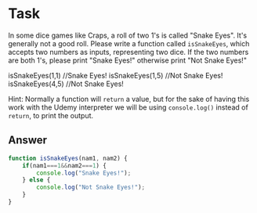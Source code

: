 # Task

In some dice games like Craps, a roll of two 1's is called "Snake Eyes".  It's generally not a good roll.  Please write a function called `isSnakeEyes`, which accepts two numbers as inputs, representing two dice.  If the two numbers are both 1's, please print "Snake Eyes!" otherwise print "Not Snake Eyes!"

isSnakeEyes(1,1) //Snake Eyes!
isSnakeEyes(1,5) //Not Snake Eyes!
isSnakeEyes(4,5) //Not Snake Eyes!

Hint: Normally a function will `return` a value, but for the sake of having this work with the Udemy interpreter we will be using `console.log()` instead of `return`, to print the output.

## Answer

```javascript
function isSnakeEyes(nam1, nam2) {
    if(nam1===1&&nam2===1) {
        console.log("Snake Eyes!");
    } else {
        console.log("Not Snake Eyes!");
    }
}
```
